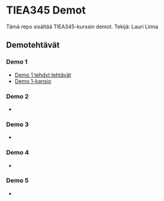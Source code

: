 # TIEA345 Demot
Tämä repo sisältää TIEA345-kurssin demot.
Tekijä: Lauri Linna

## Demotehtävät

### Demo 1
- [Demo 1 tehdyt tehtävät]()
- [Demo 1-kansio]()

### Demo 2
-
### Demo 3
-
### Demo 4
-
### Demo 5
-
